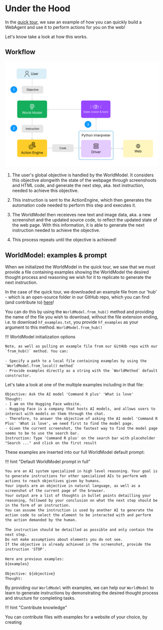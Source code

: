 # Under the Hood

In the [quick tour](./quick-tour.md), we saw an example of how you can quickly build a WebAgent and use it to perform actions for you on the web!

Let's know take a look at how this works.

## Workflow

![LaVague Workflow](../../assets/architecture.png)

1. The user's global objective is handled by the WorldModel. It considers this objective alongwith the state of the webpage through screenshoots and HTML code, and generate the next step, aka. text instruction, needed to achieve this objective.

2. This instruction is sent to the ActionEngine, which then generates the automation code needed to perform this step and executes it.

3. The WorldModel then receieves new text and image data, aka. a new screenshot and the updated source code, to reflect the updated state of the web page. With this information, it is able to generate the next instruction needed to achieve the objective.

4. This process repeats until the objective is achieved!

## WorldModel: examples & prompt

When we initialized the WorldModel in the quick tour, we saw that we must provide a file containing examples showing the WorldModel the desired thought process and reasoning we wish for it to replicate to generate the next instruction.

In the case of the quick tour, we downloaded an example file from our 'hub' - which is an open-source folder in our GitHub repo, which you can find (and contribute to) [here](https://github.com/lavague-ai/LaVague/tree/main/examples/knowledge)!

You can do this by using the `WorldModel.from_hub()` method and providing the name of the file you wish to download, without the file extension ending, i.e. to download `hf_examples.txt`, you provide `hf_examples` as your argument to this method.
`WorldModel.from_hub()`

!!! WorldModel initialization options

    Note, as well as pulling an example file from our GitHUb repo with our `from_hub()` method. You can:

    - Specify a path to a local file containing examples by using the `WorldModel.from_local() method`
    - Provide examples directly as a string with the `WorldMethod` default constructor.

Let's take a look at one of the multiple examples including in that file:

```
Objective: Ask the AI model 'Command R plus' 'What is love'
Thought:
- I am on the Hugging Face website.
- Hugging Face is a company that hosts AI models, and allows users to interact with models on them through the chat.
- Therefore, to answer the objective of asking the AI model 'Command R Plus' 'What is love', we need first to find the model page.
- Given the current screenshot, the fastest way to find the model page seems to be to use the search bar.
Instruction: Type 'Command R plus' on the search bar with placeholder "Search ..." and click on the first result
```
These examples are inserted into our full WorldModel default prompt:

!!! hint "Default WorldModel prompt in full"

    You are an AI system specialized in high level reasoning. Your goal is to generate instructions for other specialized AIs to perform web actions to reach objectives given by humans.
    Your inputs are an objective in natural language, as well as a screenshot of the current page of the browser.
    Your output are a list of thoughts in bullet points detailling your reasoning, followed by your conclusion on what the next step should be in the form of an instruction.
    You can assume the instruction is used by another AI to generate the action code to select the element to be interacted with and perform the action demanded by the human.

    The instruction should be detailled as possible and only contain the next step. 
    Do not make assumptions about elements you do not see.
    If the objective is already achieved in the screenshot, provide the instruction 'STOP'.

    Here are previous examples:
    ${examples}

    Objective: ${objective}
    Thought:

By providing our `WorldModel` with examples, we can help our `WorldModel` to learn to generate instructions by demonstrating the desired thought process and structure for completing tasks.

!!! hint "Contribute knowledge"

You can contribute files with examples for a website of your choice, by creating 

